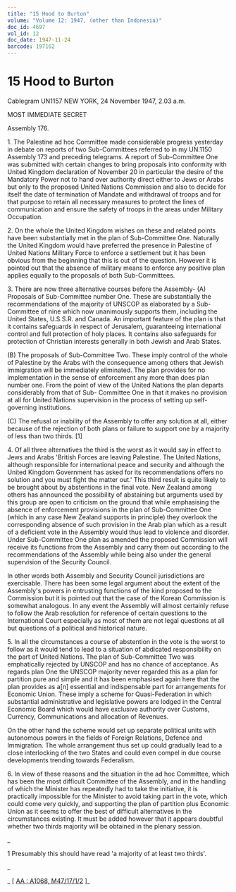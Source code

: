 ```yaml
---
title: "15 Hood to Burton"
volume: "Volume 12: 1947, (other than Indonesia)"
doc_id: 4697
vol_id: 12
doc_date: 1947-11-24
barcode: 197162
---
```


# 15 Hood to Burton

Cablegram UN1157 NEW YORK, 24 November 1947, 2.03 a.m.

MOST IMMEDIATE SECRET

Assembly 176.

1\. The Palestine ad hoc Committee made considerable progress yesterday in debate on reports of two Sub-Committees referred to in my UN.1150 Assembly 173 and preceding telegrams. A report of Sub-Committee One was submitted with certain changes to bring proposals into conformity with United Kingdom declaration of November 20 in particular the desire of the Mandatory Power not to hand over authority direct either to Jews or Arabs but only to the proposed United Nations Commission and also to decide for itself the date of termination of Mandate and withdrawal of troops and for that purpose to retain all necessary measures to protect the lines of communication and ensure the safety of troops in the areas under Military Occupation.

2\. On the whole the United Kingdom wishes on these and related points have been substantially met in the plan of Sub-Committee One. Naturally the United Kingdom would have preferred the presence in Palestine of United Nations Military Force to enforce a settlement but it has been obvious from the beginning that this is out of the question. However it is pointed out that the absence of military means to enforce any positive plan applies equally to the proposals of both Sub-Committees.

3\. There are now three alternative courses before the Assembly- (A) Proposals of Sub-Committee number One. These are substantially the recommendations of the majority of UNSCOP as elaborated by a Sub-Committee of nine which now unanimously supports them, including the United States, U.S.S.R. and Canada. An important feature of the plan is that it contains safeguards in respect of Jerusalem, guaranteeing international control and full protection of holy places. It contains also safeguards for protection of Christian interests generally in both Jewish and Arab States.

(B) The proposals of Sub-Committee Two. These imply control of the whole of Palestine by the Arabs with the consequence among others that Jewish immigration will be immediately eliminated. The plan provides for no implementation in the sense of enforcement any more than does plan number one. From the point of view of the United Nations the plan departs considerably from that of Sub- Committee One in that it makes no provision at all for United Nations supervision in the process of setting up self-governing institutions.

(C) The refusal or inability of the Assembly to offer any solution at all, either because of the rejection of both plans or failure to support one by a majority of less than two thirds. [1]

4\. Of all three alternatives the third is the worst as it would say in effect to Jews and Arabs 'British Forces are leaving Palestine. The United Nations, although responsible for international peace and security and although the United Kingdom Government has asked for its recommendations offers no solution and you must fight the matter out.' This third result is quite likely to be brought about by abstentions in the final vote. New Zealand among others has announced the possibility of abstaining but arguments used by this group are open to criticism on the ground that while emphasising the absence of enforcement provisions in the plan of Sub-Committee One (which in any case New Zealand supports in principle) they overlook the corresponding absence of such provision in the Arab plan which as a result of a deficient vote in the Assembly would thus lead to violence and disorder. Under Sub-Committee One plan as amended the proposed Commission will receive its functions from the Assembly and carry them out according to the recommendations of the Assembly while being also under the general supervision of the Security Council.

In other words both Assembly and Security Council jurisdictions are exercisable. There has been some legal argument about the extent of the Assembly's powers in entrusting functions of the kind proposed to the Commission but it is pointed out that the case of the Korean Commission is somewhat analogous. In any event the Assembly will almost certainly refuse to follow the Arab resolution for reference of certain questions to the International Court especially as most of them are not legal questions at all but questions of a political and historical nature.

5\. In all the circumstances a course of abstention in the vote is the worst to follow as it would tend to lead to a situation of abdicated responsibility on the part of United Nations. The plan of Sub-Committee Two was emphatically rejected by UNSCOP and has no chance of acceptance. As regards plan One the UNSCOP majority never regarded this as a plan for partition pure and simple and it has been emphasised again here that the plan provides as a[n] essential and indispensable part for arrangements for Economic Union. These imply a scheme for Quasi-Federation in which substantial administrative and legislative powers are lodged in the Central Economic Board which would have exclusive authority over Customs, Currency, Communications and allocation of Revenues.

On the other hand the scheme would set up separate political units with autonomous powers in the fields of Foreign Relations, Defence and Immigration. The whole arrangement thus set up could gradually lead to a close interlocking of the two States and could even compel in due course developments trending towards Federalism.

6\. In view of these reasons and the situation in the ad hoc Committee, which has been the most difficult Committee of the Assembly, and in the handling of which the Minister has repeatedly had to take the initiative, it is practically impossible for the Minister to avoid taking part in the vote, which could come very quickly, and supporting the plan of partition plus Economic Union as it seems to offer the best of difficult alternatives in the circumstances existing. It must be added however that it appears doubtful whether two thirds majority will be obtained in the plenary session.

_

1 Presumably this should have read 'a majority of at least two thirds'.

_

_ [ [AA : A1068, M47/17/1/2](http://www.naa.gov.au/cgi-bin/Search?O=I&Number=197162) ]_
